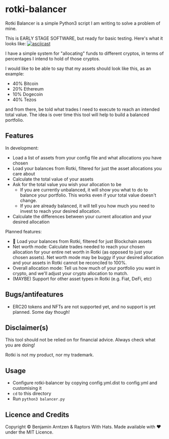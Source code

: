 # rotki-balancer
Rotki Balancer is a simple Python3 script I am writing to solve a problem of mine.

This is EARLY STAGE SOFTWARE, but ready for basic testing. Here's what it looks like:
[![asciicast](https://asciinema.org/a/7g7uA6LfALlWAVSyjWEDOmKjc.svg)](https://asciinema.org/a/7g7uA6LfALlWAVSyjWEDOmKjc)

I have a simple system for "allocating" funds to different cryptos, in terms of percentages I intend to hold of those cryptos.

I would like to be able to say that my assets should look like this, as an example:
* 40% Bitcoin
* 20% Ethereum
* 10% Dogecoin
* 40% Tezos

and from there, be told what trades I need to execute to reach an intended total value.
The idea is over time this tool will help to build a balanced portfolio.

## Features
In development:
* Load a list of assets from your config file and what allocations you have chosen
* Load your balances from Rotki, filtered for just the asset allocations you care about
* Calculate the total value of your assets
* Ask for the total value you wish your allocation to be
    * If you are currently unbalanced, it will show you what to do to balance your portfolio. This works even if your total value doesn't change.
    * If you are already balanced, it will tell you how much you need to invest to reach your desired allocation.
* Calculate the differences between your current allocation and your desired allocation

Planned features:
* 🚧 Load your balances from Rotki, filtered for just Blockchain assets
* Net worth mode: Calculate trades needed to reach your chosen allocation for your entire net worth in Rotki (as opposed to just your chosen assets). Net worth mode may be buggy if your desired allocation and your assets in Rotki cannot be reconciled to 100%.
* Overall allocation mode: Tell us how much of your portfolio you want in crypto, and we'll adjust your crypto allocation to match.
* (MAYBE) Support for other asset types in Rotki (e.g. Fiat, DeFi, etc)

## Bugs/antifeatures
* ERC20 tokens and NFTs are not supported yet, and no support is yet planned. Some day though!

## Disclaimer(s)
This tool should not be relied on for financial advice. Always check what you are doing!

Rotki is not my product, nor my trademark.

## Usage
* Configure rotki-balancer by copying config.yml.dist to config.yml and customising it
* `cd` to this directory
* Run `python3 balancer.py`

## Licence and Credits
Copyright © Benjamin Arntzen & Raptors With Hats.
Made available with ❤️ under the MIT Licence.

